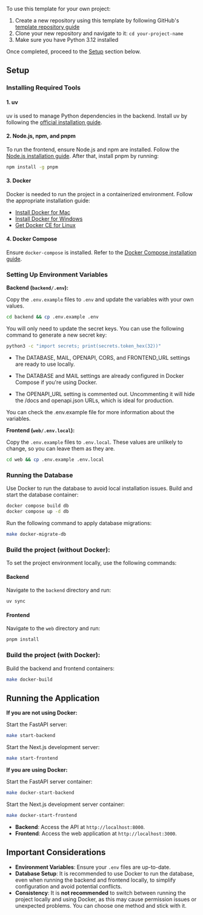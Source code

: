 To use this template for your own project:

1. Create a new repository using this template by following GitHub's [template repository guide](https://docs.github.com/en/repositories/creating-and-managing-repositories/creating-a-repository-from-a-template#creating-a-repository-from-a-template)
2. Clone your new repository and navigate to it: `cd your-project-name`
3. Make sure you have Python 3.12 installed

Once completed, proceed to the [Setup](#setup) section below.

## Setup

### Installing Required Tools

#### 1. uv

uv is used to manage Python dependencies in the backend. Install uv by following the [official installation guide](https://docs.astral.sh/uv/getting-started/installation/).

#### 2. Node.js, npm, and pnpm

To run the frontend, ensure Node.js and npm are installed. Follow the [Node.js installation guide](https://nodejs.org/en/download/).
After that, install pnpm by running:

```bash
npm install -g pnpm
```

#### 3. Docker

Docker is needed to run the project in a containerized environment. Follow the appropriate installation guide:

- [Install Docker for Mac](https://docs.docker.com/docker-for-mac/install/)
- [Install Docker for Windows](https://docs.docker.com/docker-for-windows/install/)
- [Get Docker CE for Linux](https://docs.docker.com/install/linux/docker-ce/)

#### 4. Docker Compose

Ensure `docker-compose` is installed. Refer to the [Docker Compose installation guide](https://docs.docker.com/compose/install/).

### Setting Up Environment Variables

**Backend (`backend/.env`):**

Copy the `.env.example` files to `.env` and update the variables with your own values.

```bash
cd backend && cp .env.example .env
```

You will only need to update the secret keys. You can use the following command to generate a new secret key:

```bash
python3 -c "import secrets; print(secrets.token_hex(32))"
```

- The DATABASE, MAIL, OPENAPI, CORS, and FRONTEND_URL settings are ready to use locally.

- The DATABASE and MAIL settings are already configured in Docker Compose if you're using Docker.

- The OPENAPI_URL setting is commented out. Uncommenting it will hide the /docs and openapi.json URLs, which is ideal for production.

You can check the .env.example file for more information about the variables.

**Frontend (`web/.env.local`):**

Copy the `.env.example` files to `.env.local`. These values are unlikely to change, so you can leave them as they are.

```bash
cd web && cp .env.example .env.local
```

### Running the Database

Use Docker to run the database to avoid local installation issues. Build and start the database container:

```bash
docker compose build db
docker compose up -d db
```

Run the following command to apply database migrations:

```bash
make docker-migrate-db
```

### Build the project (without Docker):

To set the project environment locally, use the following commands:

#### Backend

Navigate to the `backend` directory and run:

```bash
uv sync
```

#### Frontend

Navigate to the `web` directory and run:

```bash
pnpm install
```

### Build the project (with Docker):

Build the backend and frontend containers:

```bash
make docker-build
```

## Running the Application

**If you are not using Docker:**

Start the FastAPI server:

```bash
make start-backend
```

Start the Next.js development server:

```bash
make start-frontend
```

**If you are using Docker:**

Start the FastAPI server container:

```bash
make docker-start-backend
```

Start the Next.js development server container:

```bash
make docker-start-frontend
```

- **Backend**: Access the API at `http://localhost:8000`.
- **Frontend**: Access the web application at `http://localhost:3000`.

## Important Considerations

- **Environment Variables**: Ensure your `.env` files are up-to-date.
- **Database Setup**: It is recommended to use Docker to run the database, even when running the backend and frontend locally, to simplify configuration and avoid potential conflicts.
- **Consistency**: It is **not recommended** to switch between running the project locally and using Docker, as this may cause permission issues or unexpected problems. You can choose one method and stick with it.
